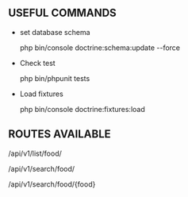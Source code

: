 ## USEFUL COMMANDS

- set database schema

    php bin/console doctrine:schema:update --force

- Check test

    php bin/phpunit tests

- Load fixtures

    php bin/console doctrine:fixtures:load

## ROUTES AVAILABLE
/api/v1/list/food/

/api/v1/search/food/

/api/v1/search/food/{food}

